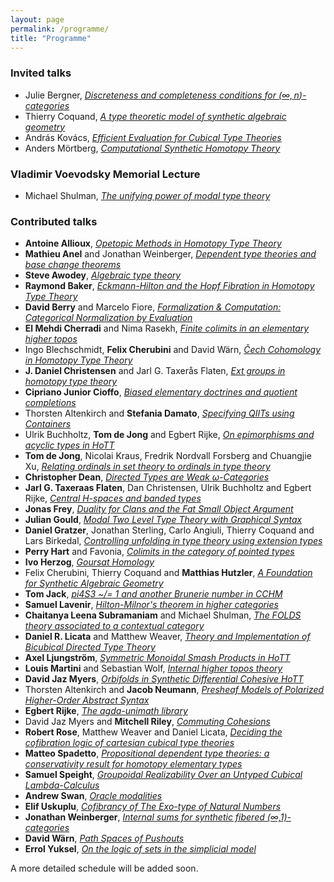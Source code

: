 ```yaml
---
layout: page
permalink: /programme/
title: "Programme"
---
```


### Invited talks
- Julie Bergner, [*Discreteness and completeness conditions for $(\infty,n)$-categories*](/abstracts/HoTT-2023_abstract_11.pdf)
- Thierry Coquand, [*A  type theoretic model of synthetic algebraic geometry*](/abstracts/HoTT-2023_abstract_12.pdf)
- András Kovács, [*Efficient Evaluation for Cubical Type Theories*](/abstracts/HoTT-2023_abstract_23.pdf)
- Anders Mörtberg, [*Computational Synthetic Homotopy Theory*](/abstracts/hott-2023-mortberg.pdf)

### Vladimir Voevodsky Memorial Lecture

- Michael Shulman, [*The unifying power of modal type theory*](/abstracts/Shulman.pdf)

### Contributed talks
- **Antoine Allioux**, [*Opetopic Methods in Homotopy Type Theory*](/abstracts/HoTT-2023_abstract_32.pdf)
- **Mathieu Anel** and Jonathan Weinberger, [*Dependent type theories and base change theorems*](/abstracts/HoTT-2023_abstract_15.pdf)
- **Steve Awodey**, [*Algebraic type theory*](/abstracts/HoTT-2023_abstract_27.pdf)
- **Raymond Baker**, [*Eckmann-Hilton and the Hopf Fibration in Homotopy Type Theory*](/abstracts/HoTT-2023_abstract_16.pdf)
- **David Berry** and Marcelo Fiore, [*Formalization & Computation: Categorical Normalization by Evaluation*](/abstracts/HoTT-2023_abstract_29.pdf)
- **El Mehdi Cherradi** and Nima Rasekh, [*Finite colimits in an elementary higher topos*](/abstracts/HoTT-2023_abstract_18.pdf)
- Ingo Blechschmidt, **Felix Cherubini** and David Wärn, [*Čech Cohomology in Homotopy Type Theory*](/abstracts/HoTT-2023_abstract_42.pdf)
- **J. Daniel Christensen** and Jarl G. Taxerås Flaten, [*Ext groups in homotopy type theory*](/abstracts/HoTT-2023_abstract_31.pdf)
- **Cipriano Junior Cioffo**, [*Biased elementary doctrines and quotient completions*](/abstracts/HoTT-2023_abstract_34.pdf)
- Thorsten Altenkirch and **Stefania Damato**, [*Specifying QIITs using Containers*](/abstracts/HoTT-2023_abstract_28.pdf)
- Ulrik Buchholtz, **Tom de Jong** and Egbert Rijke, [*On epimorphisms and acyclic types in HoTT*](/abstracts/HoTT-2023_abstract_9.pdf)
- **Tom de Jong**, Nicolai Kraus, Fredrik Nordvall Forsberg and Chuangjie Xu, [*Relating ordinals in set theory to ordinals in type theory*](/abstracts/HoTT-2023_abstract_13.pdf)
- **Christopher Dean**, [*Directed Types are Weak $\omega$-Categories*](/abstracts/HoTT-2023_abstract_45.pdf)
- **Jarl G. Taxeraas Flaten**, Dan Christensen, Ulrik Buchholtz and Egbert Rijke, [*Central H-spaces and banded types*](/abstracts/HoTT-2023_abstract_33.pdf)
- **Jonas Frey**, [*Duality for Clans and the Fat Small Object Argument*](/abstracts/HoTT-2023_abstract_30.pdf)
- **Julian Gould**, [*Modal Two Level Type Theory with Graphical Syntax*](/abstracts/HoTT-2023_abstract_20.pdf)
- **Daniel Gratzer**, Jonathan Sterling, Carlo Angiuli, Thierry Coquand and Lars Birkedal, [*Controlling unfolding in type theory using extension types*](/abstracts/HoTT-2023_abstract_19.pdf)
- **Perry Hart** and  Favonia, [*Colimits in the category of pointed types*](/abstracts/HoTT-2023_abstract_37.pdf)
- **Ivo Herzog**, [*Goursat Homology*](/abstracts/HoTT-2023_abstract_44.pdf)
- Felix Cherubini, Thierry Coquand and **Matthias Hutzler**, [*A Foundation for Synthetic Algebraic Geometry*](/abstracts/HoTT-2023_abstract_41.pdf)
- **Tom Jack**, [*pi4S3 ~/= 1 and another Brunerie number in CCHM*](/abstracts/HoTT-2023_abstract_21.pdf)
- **Samuel Lavenir**, [*Hilton-Milnor's theorem in higher categories*](/abstracts/HoTT-2023_abstract_43.pdf)
- **Chaitanya Leena Subramaniam** and Michael Shulman, [*The FOLDS theory associated to a contextual category*](/abstracts/HoTT-2023_abstract_46.pdf)
- **Daniel R. Licata** and Matthew Weaver, [*Theory and Implementation of Bicubical Directed Type Theory*](/abstracts/HoTT-2023_abstract_47.pdf)
- **Axel Ljungström**, [*Symmetric Monoidal Smash Products in HoTT*](/abstracts/HoTT-2023_abstract_25.pdf)
- **Louis Martini** and Sebastian Wolf, [*Internal higher topos theory*](/abstracts/HoTT-2023_abstract_17.pdf)
- **David Jaz Myers**, [*Orbifolds in Synthetic Differential Cohesive HoTT*](/abstracts/HoTT-2023_abstract_7.pdf)
- Thorsten Altenkirch and **Jacob Neumann**, [*Presheaf Models of Polarized Higher-Order Abstract Syntax*](/abstracts/HoTT-2023_abstract_36.pdf)
- **Egbert Rijke**, [*The agda-unimath library*](/abstracts/HoTT-2023_abstract_10.pdf)
- David Jaz Myers and **Mitchell Riley**, [*Commuting Cohesions*](/abstracts/HoTT-2023_abstract_8.pdf)
- **Robert Rose**, Matthew Weaver and Daniel Licata, [*Deciding the cofibration logic of cartesian cubical type theories*](/abstracts/HoTT-2023_abstract_38.pdf)
- **Matteo Spadetto**, [*Propositional dependent type theories: a conservativity result for homotopy elementary types*](/abstracts/HoTT-2023_abstract_48.pdf)
- **Samuel Speight**, [*Groupoidal Realizability Over an Untyped Cubical Lambda-Calculus*](/abstracts/HoTT-2023_abstract_24.pdf)
- **Andrew Swan**, [*Oracle modalities*](/abstracts/HoTT-2023_abstract_35.pdf)
- **Elif Uskuplu**, [*Cofibrancy of The Exo-type of  Natural Numbers*](/abstracts/HoTT-2023_abstract_26.pdf)
- **Jonathan Weinberger**, [*Internal sums for synthetic fibered (∞,1)-categories*](/abstracts/HoTT-2023_abstract_14.pdf)
- **David Wärn**, [*Path Spaces of Pushouts*](/abstracts/Warn2.pdf)
- **Errol Yuksel**, [*On the logic of sets in the simplicial model*](/abstracts/HoTT-2023_abstract_39.pdf)

A more detailed schedule will be added soon.
